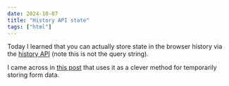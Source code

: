 ```yaml
---
date: 2024-10-07
title: "History API state"
tags: ["html"]
---
```



Today I learned that you can actually store state in the browser history via the [history API](https://developer.mozilla.org/en-US/docs/Web/API/History) (note this is not the query string).

I came across in [this post](https://darekkay.com/blog/preserve-form-values/) that uses it as a clever method for temporarily storing form data.
